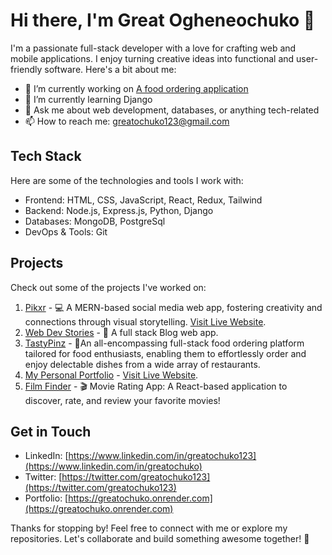 # Hi there, I'm Great Ogheneochuko 👋

I'm a passionate full-stack developer with a love for crafting web and mobile applications. I enjoy turning creative ideas into functional and user-friendly software. Here's a bit about me:

- 🔭 I’m currently working on  [A food ordering application](https://github.com/greatochuko/tasty-pinz)
- 🌱 I’m currently learning Django
- 💬 Ask me about web development, databases, or anything tech-related
- 📫 How to reach me: [greatochuko123@gmail.com](mailto:greatochuko123@gmail.com)

## Tech Stack
Here are some of the technologies and tools I work with:

- Frontend: HTML, CSS, JavaScript, React, Redux, Tailwind
- Backend: Node.js, Express.js, Python, Django
- Databases: MongoDB, PostgreSql
- DevOps & Tools: Git

## Projects
Check out some of the projects I've worked on:

1. [Pikxr](https://github.com/greatochuko/pikxr-client) - 💻 A MERN-based social media web app, fostering creativity and connections through visual storytelling. [Visit Live Website](https://pikxr.onrender.com).
2. [Web Dev Stories](https://github.com/greatochuko/web-dev-stories) - 📝 A full stack Blog web app.
3. [TastyPinz](https://github.com/greatochuko/tasty-pinz) -  🛒An all-encompassing full-stack food ordering platform tailored for food enthusiasts, enabling them to effortlessly order and enjoy delectable dishes from a wide array of restaurants.
4. [My Personal Portfolio](https://github.com/greatochuko/portfolio) - [Visit Live Website](https://greatochuko.onrender.com).
5. [Film Finder](https://github.com/greatochuko/film-finder) - 🎬 Movie Rating App: A React-based application to discover, rate, and review your favorite movies!


## Get in Touch
- LinkedIn: [https://www.linkedin.com/in/greatochuko123](https://www.linkedin.com/in/greatochuko)
- Twitter: [https://twitter.com/greatochuko123](https://twitter.com/greatochuko123)
- Portfolio: [https://greatochuko.onrender.com](https://greatochuko.onrender.com)

Thanks for stopping by! Feel free to connect with me or explore my repositories. Let's collaborate and build something awesome together! 🚀
